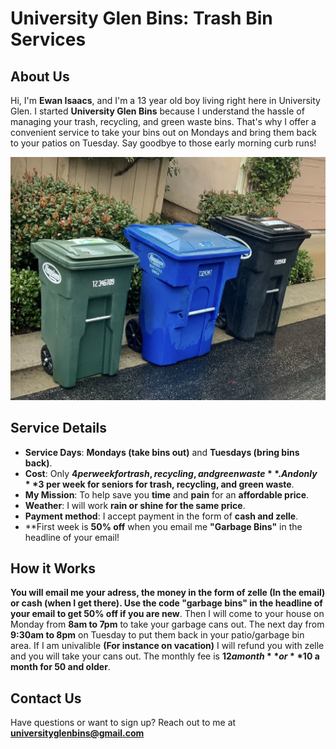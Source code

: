 # University Glen Bins: Trash Bin Services

## About Us
Hi, I'm **Ewan Isaacs**, and I'm a 13 year old boy living right here in University Glen. I started **University Glen Bins** because I understand the hassle of managing your trash, recycling, and green waste bins. That's why I offer a convenient service to take your bins out on Mondays and bring them back to your patios on Tuesday. Say goodbye to those early morning curb runs!

![Bins logo](bins.jpg)

## Service Details
- **Service Days**: **Mondays (take bins out)** and **Tuesdays (bring bins back)**.
- **Cost**: Only **$4 per week for trash, recycling, and green waste**. And only **$3 per week for seniors for trash, recycling, and green waste**.
- **My Mission**: To help save you **time** and **pain** for an **affordable price**.
- **Weather**: I will work **rain or shine for the same price**.
- **Payment method**: I accept payment in the form of **cash and zelle**.
- **First week is **50% off** when you email me **"Garbage Bins"** in the headline of your email!

## How it Works 
**You will email me your adress, the money in the form of zelle (In the email) or cash (when I get there). Use the code "garbage bins" in the headline of your email to get 50% off if you are new**. Then I will come to your house on Monday from **8am to 7pm** to take your garbage cans out. The next day from **9:30am to 8pm** on Tuesday to put them back in your patio/garbage bin area. If I am univalible **(For instance on vacation)** I will refund you with zelle and you will take your cans out. The monthly fee is **$12 a month** or **$10 a month for 50 and older**.   


## Contact Us
Have questions or want to sign up? Reach out to me at **universityglenbins@gmail.com**

